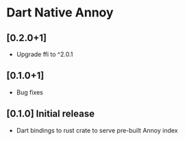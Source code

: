 # Dart Native Annoy

## [0.2.0+1]

* Upgrade ffi to ^2.0.1

## [0.1.0+1]

* Bug fixes

## [0.1.0] Initial release

* Dart bindings to rust crate to serve pre-built Annoy index
